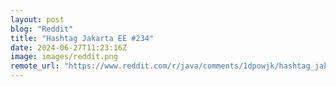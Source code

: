 ```yaml
---
layout: post
blog: "Reddit"
title: "Hashtag Jakarta EE #234"
date: 2024-06-27T11:23:16Z
image: images/reddit.png
remote_url: "https://www.reddit.com/r/java/comments/1dpowjk/hashtag_jakarta_ee_234/"
---
```

